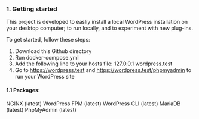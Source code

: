 ### 1. Getting started

This project is developed to easliy install a local WordPress installation on your desktop computer; to run locally, and to experiment with new plug-ins.

To get started, follow these steps:

1. Download this Github directory
2. Run docker-compose.yml
3. Add  the following line to your hosts file:
   127.0.0.1 wordpress.test
4. Go to https://wordpress.test and https://wordpress.test/phpmyadmin to run your WordPress site

#### 1.1 Packages:

NGINX (latest)
WordPress FPM (latest)
WordPress CLI (latest)
MariaDB (latest)
PhpMyAdmin (latest)
